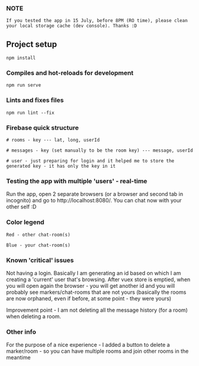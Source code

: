 ### NOTE
```
If you tested the app in 15 July, before 8PM (RO time), please clean your local storage cache (dev console). Thanks :D
```

## Project setup
```
npm install
```

### Compiles and hot-reloads for development
```
npm run serve
```

### Lints and fixes files
```
npm run lint --fix
```

### Firebase quick structure
```
# rooms - key --- lat, long, userId

# messages - key (set manually to be the room key) --- message, userId

# user - just preparing for login and it helped me to store the generated key - it has only the key in it
```

### Testing the app with multiple 'users' - real-time
Run the app, open 2 separate browsers (or a browser and second tab in incognito) and go to http://localhost:8080/. You can chat now with your other self :D

### Color legend
```
Red - other chat-room(s)

Blue - your chat-room(s)
```

### Known 'critical' issues
Not having a login. Basically I am generating an id based on which I am creating a 'current' user that's browsing. After vuex store is emptied, when you will open again the browser - you will get another id and you will probably see markers/chat-rooms that are not yours (basically the rooms are now orphaned, even if before, at some point - they were yours)

 Improvement point - I am not deleting all the message history (for a room) when deleting a room.

### Other info
For the purpose of a nice experience - I added a button to delete a marker/room - so you can have multiple rooms and join other rooms in the meantime
